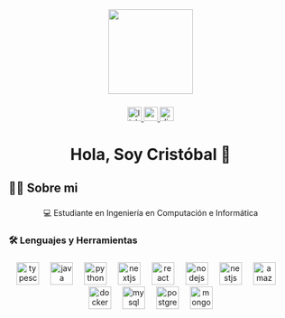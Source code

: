<div align="center">
  <img height="150" src="https://lh3.googleusercontent.com/u/0/drive-viewer/AKGpihZkP19KC2quY0pvp-st9X-G4KycU_ToW3GhDZrIkv39qYw014RAdh5wy49QirCp7nnS0swMDck6Ncj_0w7DAmT6kZHS99GAtwQ=w1920-h913"  />
</div>

###

<div align="center">
  <a href="www.linkedin.com/in/cristóbal-ríos-chirino-50405b28b" target="_blank">
    <img src="https://img.shields.io/static/v1?message=LinkedIn&logo=linkedin&label=Cristobal%20Rios%20Chirino&color=0077B5&logoColor=white&labelColor=&style=for-the-badge" height="25" alt="linkedin logo"  />
  </a>
  <a href="c.rioschirino@gmail.com" target="_blank">
    <img src="https://img.shields.io/static/v1?message=Gmail&logo=gmail&label=c.rioschirino@gmail.com&color=D14836&logoColor=white&labelColor=&style=for-the-badge" height="25" alt="gmail logo"  />
  </a>
  <img src="https://img.shields.io/static/v1?message=Discord&logo=discord&label=tobal_92&color=7289DA&logoColor=white&labelColor=&style=for-the-badge" height="25" alt="discord logo"  />
</div>

###

<h1 align="center">Hola, Soy Cristóbal 🤟</h1>

###

<h2 align="left">👩‍💻  Sobre mi</h2>

###

<p align="center">💻 Estudiante en Ingeniería en Computación e Informática</p>

###

<h3 align="left">🛠 Lenguajes y Herramientas</h3>

###

<div align="center">
  <img src="https://cdn.jsdelivr.net/gh/devicons/devicon/icons/typescript/typescript-original.svg" height="40" alt="typescript logo"  />
  <img width="12" />
  <img src="https://cdn.jsdelivr.net/gh/devicons/devicon/icons/java/java-original.svg" height="40" alt="java logo"  />
  <img width="12" />
  <img src="https://cdn.jsdelivr.net/gh/devicons/devicon/icons/python/python-original.svg" height="40" alt="python logo"  />
  <img width="12" />
  <img src="https://cdn.jsdelivr.net/gh/devicons/devicon/icons/nextjs/nextjs-original.svg" height="40" alt="nextjs logo"  />
  <img width="12" />
  <img src="https://cdn.jsdelivr.net/gh/devicons/devicon/icons/react/react-original.svg" height="40" alt="react logo"  />
  <img width="12" />
  <img src="https://cdn.jsdelivr.net/gh/devicons/devicon/icons/nodejs/nodejs-original.svg" height="40" alt="nodejs logo"  />
  <img width="12" />
  <img src="https://cdn.simpleicons.org/nestjs/E0234E" height="40" alt="nestjs logo"  />
  <img width="12" />
  <img src="https://skillicons.dev/icons?i=aws" height="40" alt="amazonwebservices logo"  />
  <img width="12" />
  <img src="https://cdn.jsdelivr.net/gh/devicons/devicon/icons/docker/docker-plain-wordmark.svg" height="40" alt="docker logo"  />
  <img width="12" />
  <img src="https://cdn.jsdelivr.net/gh/devicons/devicon/icons/mysql/mysql-original.svg" height="40" alt="mysql logo"  />
  <img width="12" />
  <img src="https://cdn.jsdelivr.net/gh/devicons/devicon/icons/postgresql/postgresql-original.svg" height="40" alt="postgresql logo"  />
  <img width="12" />
  <img src="https://cdn.jsdelivr.net/gh/devicons/devicon/icons/mongodb/mongodb-original.svg" height="40" alt="mongodb logo"  />
</div>

###
